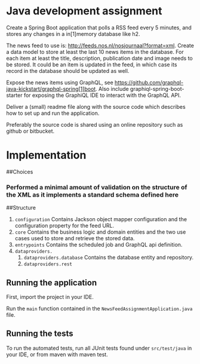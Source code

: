 # Java development assignment

Create a Spring Boot application that polls a RSS feed every 5 minutes, and stores any changes in a in[1]memory database like h2.

The news feed to use is: http://feeds.nos.nl/nosjournaal?format=xml. Create a data model to store at least the last 10 news items in the database. For each item at least the title, description, publication date and image needs to be stored. It could be an item is updated in the feed, in which case its record in the database should be updated as well.

Expose the news items using GraphQL, see https://github.com/graphql-java-kickstart/graphql-spring[1]boot. Also include graphiql-spring-boot-starter for exposing the GraphiQL IDE to interact with the GraphQL API.

Deliver a (small) readme file along with the source code which describes how to set up and run the application.

Preferably the source code is shared using an online repository such as github or bitbucket.

# Implementation

##Choices
### Performed a minimal amount of validation on the structure of the XML as it implements a standard schema defined here 

##Structure

1. `configuration` Contains Jackson object mapper configuration and the configuration property for the feed URL.
2. `core` Contains the business logic and domain entities and the two use cases used to store and retrieve the stored data.
3. `entrypoints` Contains the scheduled job and GraphQL api definition.
4. `dataproviders.`
   1. `dataproviders.database` Contains the database entity and repository.
   2. `dataproviders.rest`

## Running the application

First, import the project in your IDE.

Run the `main` function contained in the `NewsFeedAssignmentApplication.java` file.

## Running the tests

To run the automated tests, run all JUnit tests found under `src/test/java` in your IDE, or from maven with maven test.
